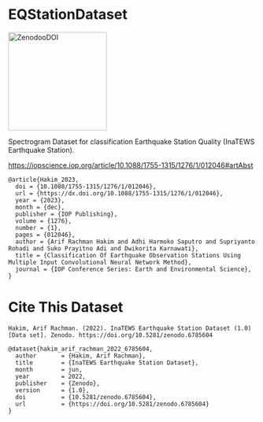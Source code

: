 # EQStationDataset



<a href="https://zenodo.org/record/6785604#.Yr6LXexBzFo"><img width="200" alt="ZenodooDOI" src="https://zenodo.org/badge/DOI/10.5281/zenodo.6785604.svg"/></a>

Spectrogram Dataset for classification Earthquake Station Quality (InaTEWS Earthquake Station).

<a href="https://iopscience.iop.org/article/10.1088/1755-1315/1276/1/012046#artAbst">https://iopscience.iop.org/article/10.1088/1755-1315/1276/1/012046#artAbst</a>


```
@article{Hakim_2023,
  doi = {10.1088/1755-1315/1276/1/012046},
  url = {https://dx.doi.org/10.1088/1755-1315/1276/1/012046},
  year = {2023},
  month = {dec},
  publisher = {IOP Publishing},
  volume = {1276},
  number = {1},
  pages = {012046},
  author = {Arif Rachman Hakim and Adhi Harmoko Saputro and Supriyanto Rohadi and Suko Prayitno Adi and Dwikorita Karnawati},
  title = {Classification Of Earthquake Observation Stations Using Multiple Input Convolutional Neural Network Method},
  journal = {IOP Conference Series: Earth and Environmental Science},
}
```


<h1>Cite This Dataset</h1>

```
Hakim, Arif Rachman. (2022). InaTEWS Earthquake Station Dataset (1.0) [Data set]. Zenodo. https://doi.org/10.5281/zenodo.6785604
```
```
@dataset{hakim_arif_rachman_2022_6785604,
  author       = {Hakim, Arif Rachman},
  title        = {InaTEWS Earthquake Station Dataset},
  month        = jun,
  year         = 2022,
  publisher    = {Zenodo},
  version      = {1.0},
  doi          = {10.5281/zenodo.6785604},
  url          = {https://doi.org/10.5281/zenodo.6785604}
}
```
